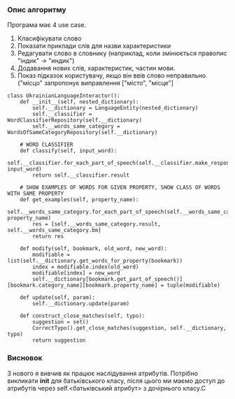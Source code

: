 ### Опис алгоритму
Програма має 4 use case.
1. Класифікувати слово
2. Показати приклади слів для назви характеристики
3. Редагувати слово в словнику (наприклад, коли змінюється правопис "індик" -> "индик")
4. Додавання нових слів, характеристик, частин мови.
5. Показ підказок користувачу, якщо він ввів слово неправильно. ("місцо" запропонує виправлення ["місто", "місце"]
```
class UkrainianLanguageInteractor():
    def __init__(self, nested_dictionary):
        self.__dictionary = LanguageEntity(nested_dictionary)
        self.__classifier = WordClassifierRepository(self.__dictionary)
        self.__words_same_category = WordsOfSameCategoryRepository(self.__dictionary)

    # WORD CLASSIFIER
    def classify(self, input_word):
        self.__classifier.for_each_part_of_speech(self.__classifier.make_response_model, input_word)
        return self.__classifier.result

    # SHOW EXAMPLES OF WORDS FOR GIVEN PROPERTY, SHOW CLASS OF WORDS WITH SAME PROPERTY
    def get_examples(self, property_name):
        self.__words_same_category.for_each_part_of_speech(self.__words_same_category.find_words_in_category_of_properties, property_name)
        res = [self.__words_same_category.result, self.__words_same_category.bm]
        return res

    def modify(self, bookmark, old_word, new_word):
        modifiable = list(self.__dictionary.get_words_for_property(bookmark))
        index = modifiable.index(old_word)
        modifiable[index] = new_word
        self.__dictionary[bookmark.get_part_of_speech()][bookmark.category_name][bookmark.property_name] = tuple(modifiable)

    def update(self, param):
        self.__dictionary.update(param)

    def construct_close_matches(self, typo):
        suggestion = set()
        CorrectTypo().get_close_matches(suggestion, self.__dictionary, typo)
        return suggestion
```
### Висновок
З нового я вивчив як працює наслідування атрибутів. Потрібно викликати __init__ для батьківського класу, після цього ми маємо доступ до атрибутів через self.<батьківський атрибут> з дочірнього класу.С
